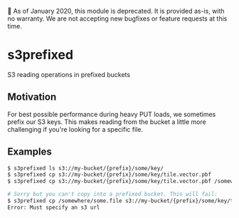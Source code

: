 🌇 As of January 2020, this module is deprecated. It is provided as-is, with no warranty. We are not accepting new bugfixes or feature requests at this time.

# s3prefixed

S3 reading operations in prefixed buckets

## Motivation

For best possible performance during heavy PUT loads, we sometimes prefix our S3 keys. This makes reading from the bucket a little more challenging if you're looking for a specific file.

## Examples

```sh
$ s3prefixed ls s3://my-bucket/{prefix}/some/key/
$ s3prefixed cp s3://my-bucket/{prefix}/some/key/tile.vector.pbf
$ s3prefixed cp s3://my-bucket/{prefix}/some/key/tile.vector.pbf /somewhere/some.file

# Sorry but you can't copy into a prefixed bucket. This will fail:
$ s3prefixed cp /somewhere/some.file s3://my-bucket/{prefix}/some/key/tile.vector.pbf
Error: Must specify an s3 url
```
